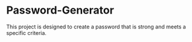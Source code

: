 # Password-Generator

This project is designed to create a password that is strong and meets a specific criteria.